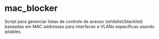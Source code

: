 # mac_blocker
Script para gerenciar listas de controle de acesso (whitelist/blacklist) baseadas em MAC addresses para interfaces e VLANs específicas usando iptables.
